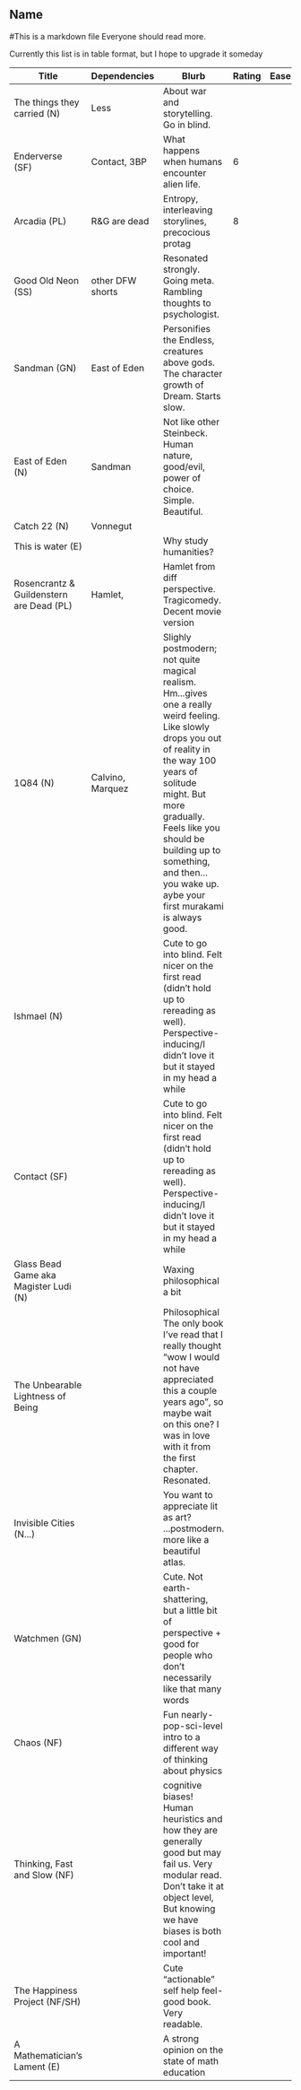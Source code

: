 
## Name
#This is  a markdown file
Everyone should read more.

Currently this list is in table format, but I hope to upgrade it someday

| Title                       | Dependencies    | Blurb                                                | Rating | Ease |
|-----------------------------|-----------------|------------------------------------------------------|--------|------|
| The things they carried (N) | Less            | About war and storytelling. Go in blind.             |        |      |
| Enderverse (SF)             | Contact, 3BP    | What happens when humans encounter alien life.       |   6    |      |
| Arcadia (PL)                | R&G are dead    | Entropy, interleaving storylines, precocious protag  | 8      |      |    
| Good Old Neon (SS)          | other DFW shorts  | Resonated strongly. Going meta. Rambling thoughts to psychologist.| | |
| Sandman (GN)                | East of Eden    |Personifies the Endless, creatures above gods. The character growth of Dream. Starts slow.| | |
| East of Eden (N)            | Sandman         | Not like other Steinbeck. Human nature, good/evil, power of choice. Simple. Beautiful.| | |
| Catch 22 (N)                | Vonnegut        |   | | | 
| This is water (E)           |                 | Why study humanities?                                |         |    | 
| Rosencrantz & Guildenstern are Dead (PL) | Hamlet, | Hamlet from diff perspective. Tragicomedy. Decent movie version || |
| 1Q84 (N)                    | Calvino, Marquez | Slighly postmodern; not quite magical realism. Hm...gives one a really weird feeling. Like slowly drops you out of reality in the way 100 years of solitude might. But more gradually. Feels like you should be building up to something, and then… you wake up. aybe your first murakami is always good.  |  |  | 
| Ishmael (N)                 |   | Cute to go into blind. Felt nicer on the first read (didn’t hold up to rereading as well). Perspective-inducing/I didn’t love it but it stayed in my head a while  |  |  |
| Contact (SF)                |   | Cute to go into blind. Felt nicer on the first read (didn’t hold up to rereading as well). Perspective-inducing/I didn’t love it but it stayed in my head a while  |  |  |
|Glass Bead Game aka Magister Ludi (N) |    |  Waxing philosophical a bit
|The Unbearable Lightness of Being |    | Philosophical The only book I’ve read that I really thought “wow I would not have appreciated this a couple years ago”, so maybe wait on this one? I was in love with it from the first chapter. Resonated.   |  |  |
| Invisible Cities (N...)   |     | You want to appreciate lit as art? ...postmodern. more like a beautiful atlas.  |  |  |
| Watchmen (GN)             |     | Cute. Not earth-shattering, but a little bit of perspective + good for people who don’t necessarily like that many words  |  |  |
| Chaos (NF)  |   | Fun nearly-pop-sci-level intro to a different way of thinking about physics |   |  |
| Thinking, Fast and Slow (NF) |   | cognitive biases! Human heuristics and how they are generally good but may fail us. Very modular read. Don’t take it at object level, But knowing we have biases is both cool and important!  |    |  |
| The Happiness Project (NF/SH) |   |   Cute “actionable” self help feel-good book. Very readable.   |  |  |
| A Mathematician’s Lament (E)  |    | A strong opinion on the state of math education  |  |  |
